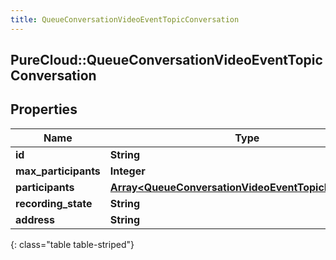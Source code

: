 ```yaml
---
title: QueueConversationVideoEventTopicConversation
---
```

## PureCloud::QueueConversationVideoEventTopicConversation

## Properties

|Name | Type | Description | Notes|
|------------ | ------------- | ------------- | -------------|
| **id** | **String** |  | [optional] |
| **max_participants** | **Integer** |  | [optional] |
| **participants** | [**Array&lt;QueueConversationVideoEventTopicParticipant&gt;**](QueueConversationVideoEventTopicParticipant.html) |  | [optional] |
| **recording_state** | **String** |  | [optional] |
| **address** | **String** |  | [optional] |
{: class="table table-striped"}


